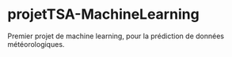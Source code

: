 # projetTSA-MachineLearning
Premier projet de machine learning, pour la prédiction de données météorologiques. 
